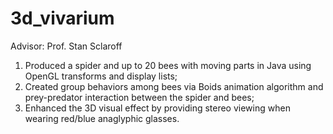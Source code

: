 # 3d_vivarium
Advisor: Prof. Stan Sclaroff

1. Produced a spider and up to 20 bees with moving parts in Java using OpenGL transforms and display lists;
2. Created group behaviors among bees via Boids animation algorithm and prey-predator interaction between
the spider and bees;
3. Enhanced the 3D visual effect by providing stereo viewing when wearing red/blue anaglyphic glasses.

